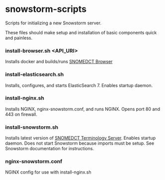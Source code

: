 # snowstorm-scripts
Scripts for initializing a new Snowstorm server.

These files should make setup and installation of basic components quick and painless.

### install-browser.sh <API_URI>
Installs docker and builds/runs [SNOMEDCT Browser](https://github.com/IHTSDO/sct-browser-frontend)

### install-elasticsearch.sh
Installs, configures, and starts ElasticSearch 7. Enables startup daemon.

### install-nginx.sh
Installs NGINX, nginx-snowstorm.conf, and runs NGINX. Opens port 80 and 443 on firewall.

### install-snowstorm.sh
Installs latest version of [SNOMEDCT Terminology Server](https://github.com/IHTSDO/snowstorm). Enables startup daemon. Does not start Snowstorm because imports must be setup. See Snowstorm documentation for instructions.

### nginx-snowstorm.conf
NGINX config for use with install-nginx.sh
